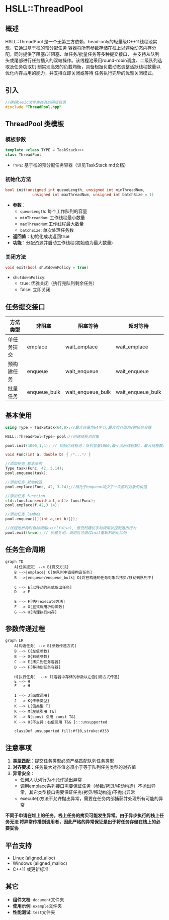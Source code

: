 # HSLL::ThreadPool

## 概述
HSLL::ThreadPool 是一个无第三方依赖、head-only的轻量级C++11线程池实现，它通过基于栈的预分配任务
容器将所有参数存储在栈上以避免动态内存分配，同时提供了阻塞/非阻塞、单任务/批量任务等多种提交接口，
并支持从队列头或尾部进行任务插入的双端操作。该线程池采用round-robin调度、二级队列选取及任务窃取机
制实现高效的负载均衡，具备根据负载动态调整活跃线程数量以优化内存占用的能力，并支持立即关闭或等待
任务执行完毕的优雅关闭模式。

## 引入
```cpp
//确保basic文件夹在其的同级目录
#include "ThreadPool.hpp"
```

## ThreadPool 类模板

### 模板参数
```cpp
template <class TYPE = TaskStack<>>
class ThreadPool
```
- `TYPE`: 基于栈的预分配任务容器（详见TaskStack.md文档）

### 初始化方法
```cpp
bool init(unsigned int queueLength, unsigned int minThreadNum,
            unsigned int maxThreadNum, unsigned int batchSize = 1)
```
- **参数**：
  - `queueLength`: 每个工作队列的容量
  - `minThreadNum`: 工作线程最小数量
  - `maxThreadNum`:工作线程最大数量
  - `batchSize`: 单次处理任务数
- **返回值**：初始化成功返回true
- **功能**：分配资源并启动工作线程(初始值为最大数量)

### 关闭方法
```cpp
void exit(bool shutdownPolicy = true)
```
- `shutdownPolicy`: 
  - true: 优雅关闭（执行完队列剩余任务）
  - false: 立即关闭

## 任务提交接口

| 方法类型      | 非阻塞      | 阻塞等待    | 超时等待      |
|-------------|------------|------------|--------------|
| 单任务提交    | emplace    | wait_emplace| wait_emplace |
| 预构建任务   | enqueue     | wait_enqueue| wait_enqueue  |
| 批量任务     | enqueue_bulk| wait_enqueue_bulk | wait_enqueue_bulk |


## 基本使用
```cpp
using Type = TaskStack<64,8>;//最大容量为64字节,最大对齐值为8的任务容器

HSLL::ThreadPool<Type> pool;//创建线程池对象

pool.init(1000,1,4); // 初始化线程池：队列容量1000,最小活跃线程数1，最大线程数4

void Func(int a, double b) { /*...*/ }

//添加任务_基本示例
Type task(Func, 42, 3.14);
pool.enqueue(task);

//添加任务_就地构造
pool.emplace(Func, 42, 3.14);//相比于enqueue减少了一次临时对象的构造

//添加任务_function
std::function<void(int,int)> func(Func);
pool.emplace(f,42,3.14);

//添加任务_lambda
pool.enqueue([](int a,int b){});

//线程池析构时自动调用exit(false), 但仍然建议手动调用以控制退出行为
pool.exit(true); // 优雅关闭。调用后可通过init重新初始化队列
```

## 任务生命周期
```mermaid
graph TD
    A[任务提交] --> B{提交方式}
    B -->|emplace| C[在队列中直接构造任务]
    B -->|enqueue/enqueue_bulk| D[将已构造的任务对象后拷贝/移动到队列中]
    
    C --> E[以移动的形式取出任务]
    D --> E
    
    E --> F[执行execute方法]
    F --> G[显式调用析构函数]
    G --> H[清理执行内存]
```

## 参数传递过程
```mermaid
graph LR
    A[构造任务] --> B[参数传递方式]
    B --> C{左值参数}
    B --> D{右值参数}
    C --> E[拷贝到任务容器]
    D --> F[移动到任务容器]
    
    H[执行任务]  --> I[容器中存储的参数以左值引用方式传递]
    E --> H
    F --> H
    
    I --> J[函数调用]
    J --> K{传参类型}
    K --> L[值类型 T]
    K --> M[左值引用 T&]
    K --> N[const 引用 const T&]
    K --> O[不支持：右值引用 T&& ]:::unsupported
    
    classDef unsupported fill:#f10,stroke:#333
```

## 注意事项
1. **类型匹配**：提交任务类型必须严格匹配队列任务类型
2. **对齐要求**：任务最大对齐值必须小于等于队列任务类型的对齐值
3. **异常安全**：
   - 任何入队列行为不允许抛出异常
   - 调用emplace系列接口需要保证任务（参数/拷贝/移动构造）不抛出异常，其它类型接口需要保证任务(拷贝/移动构造)不抛出异常
   - execute()方法不允许抛出异常，需要在任务内部捕获并处理所有可能的异常
     
**不同于申请在堆上的任务，栈上任务的拷贝可能发生异常。由于异步执行的栈上任务无法
将异常传播到调用者，因此严格的异常保证是出于将任务存储在栈上的必要妥协**

## 平台支持
- Linux (aligned_alloc)
- Windows (aligned_malloc)
- C++11 或更新标准

## 其它
- **组件文档**: `document`文件夹
- **使用示例**: `example`文件夹
- **性能测试**: `test`文件夹
